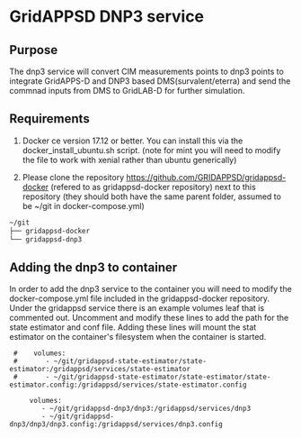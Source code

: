 # GridAPPSD DNP3 service

## Purpose

The dnp3 service will convert CIM measurements points to dnp3 points to integrate GridAPPS-D and DNP3 based DMS(survalent/eterra) and send the commnad inputs from DMS to GridLAB-D for further simulation.

## Requirements

1. Docker ce version 17.12 or better.  You can install this via the docker_install_ubuntu.sh script.  (note for mint you will need to modify the file to work with xenial rather than ubuntu generically)

2. Please clone the repository <https://github.com/GRIDAPPSD/gridappsd-docker> (refered to as gridappsd-docker repository) next to this repository (they should both have the same parent folder, assumed to be ~/git in docker-compose.yml)

``` bash
~/git
├── gridappsd-docker
└── gridappsd-dnp3	

```

## Adding the dnp3 to container

In order to add the dnp3 service to the container you will need to modify the docker-compose.yml file included in the gridappsd-docker repository.  Under the gridappsd service there is an example volumes leaf that is commented out.  Uncomment and modify these lines to add the path for the state estimator and conf file.  Adding these lines will mount the stat estimator on the container's filesystem when the container is started.

```
 #    volumes:
 #       - ~/git/gridappsd-state-estimator/state-estimator:/gridappsd/services/state-estimator
 #       - ~/git/gridappsd-state-estimator/state-estimator/state-estimator.config:/gridappsd/services/state-estimator.config

     volumes:
        - ~/git/gridappsd-dnp3/dnp3:/gridappsd/services/dnp3
        - ~/git/gridappsd-dnp3/dnp3/dnp3.config:/gridappsd/services/dnp3.config

```

